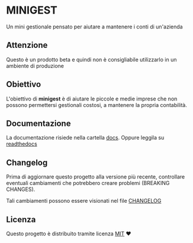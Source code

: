 # MINIGEST

Un mini gestionale pensato per aiutare a mantenere i conti di un'azienda

## Attenzione

Questo è un prodotto beta e quindi non è consigliabile utilizzarlo in un ambiente di produzione

## Obiettivo

L'obiettivo di **minigest** è di aiutare le piccole e medie imprese che non possono permettersi gestionali costosi, a mantenere la propria contabilità.

## Documentazione

La documentazione risiede nella cartella [docs](./docs). Oppure leggila su [readthedocs](https://minigest.readthedocs.io/it/latest/)

## Changelog

Prima di aggiornare questo progetto alla versione più recente, controllare eventuali cambiamenti che potrebbero creare problemi (BREAKING CHANGES).

Tali cambiamenti possono essere visionati nel file [CHANGELOG](./CHANGELOG.md)

## Licenza

Questo progetto è distribuito tramite licenza [MIT](./LICENSE) :heart:
